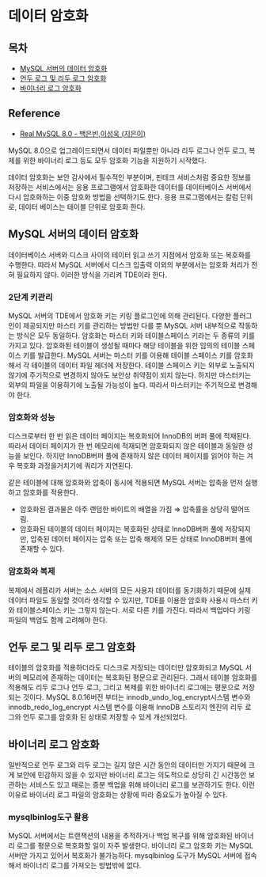 # 데이터 암호화

## 목차

- [MySQL 서버의 데이터 암호화](#MySQL-서버의-데이터-암호화)
- [언두 로그 및 리두 로그 암호화](#언두-로그-및-리두-로그-암호화)
- [바이너리 로그 암호화](#바이너리-로그-암호화)



## Reference

- [Real MySQL 8.0 - 백은빈,이성욱 (지은이) ](https://product.kyobobook.co.kr/detail/S000060313997)

MySQL 8.0으로 업그레이드되면서 데이터 파일뿐만 아니라 리두 로그나 언두 로그, 복제를 위한 바이너리 로그 등도 모두 암호화 기능을 지원하기 시작했다.

데이터 암호화는 보안 감사에서 필수적인 부분이며, 핀테크 서비스처럼 중요한 정보를 저장하는 서비스에서는 응용 프로그램에서 암호화한 데이터를 데이터베이스 서버에서 다시 암호화하는 이중 암호화 방법을 선택하기도 한다. 응용 프로그램에서는 칼럼 단위로, 데이터 베이스는 테이블 단위로 암호화 한다.

## MySQL 서버의 데이터 암호화

데이터베이스 서버와 디스크 사이의 테이터 읽고 쓰기 지점에서 암호화 또는 복호화를 수행한다. 따라서 MySQL 서버에서 디스크 입출력 이외의 부분에서는 암호화 처리가 전혀 필요하지 않다.  이러한 방식을 가리켜 TDE이라 한다.

### 2단계 키관리

MySQL 서버의 TDE에서 암호화 키는 키링 플로그인에 의해 관리된다. 다양한 플러그인이 제공되지만 마스터 키를 관리하는 방법만 다를 뿐 MySQL 서버 내부적으로 작동하는 방식은 모두 동일하다. 암호화는 마스터 키와 테이블스페이스 키라는 두 종류의 키를 가지고 있다. 암호화된 테이블이 생성될 때마다 해당 테이블을 위한 임의의 테이블 스페이스 키를 발급한다. MySQL 서버는 마스터 키를 이용해 테이블 스페이스 키를 암호화해서 각 테이블의 데이터 파일 헤더에 저장한다. 테이블 스페이스 키는 외부로 노출되지 않기에 주기적으로 변경하지 않아도 보안상 취약점이 되지 않는다. 하지만 마스터키는 외부의 파일을 이용하기에 노출될 가능성이 높다. 따라서 마스터키는 주기적으로 변경해야 한다.

### 암호화와 성능

디스크로부터 한 번 읽은 데이터 페이지는 복호화되어 InnoDB의 버퍼 풀에 적재된다. 따라서 데이터 페이지가 한 번 메모리에 적재되면 암호화되지 않은 테이블과 동일한 성능을 보인다. 하지만 InnoDB버퍼 풀에 존재하지 않은 데이터 페이지를 읽어야 하는 겨우 복호화 과정을거치기에 쿼리가 지연된다.

같은 테이블에 대해 암호화와 압축이 동시에 적용되면 MySQL 서버는 압축을 먼저 실행하고 암호화를 적용한다.

- 암호화된 결과물은 아주 랜덤한 바이트의 배열을 가짐 ⇒ 압축률을 상당히 떨어뜨림.
- 암호화된 테이블의 데이터 페이지는 복호화된 상태로 InnoDB버퍼 풀에 저장되지만, 압축된 데이터 페이지는 압축 또는 압축 해제의 모든 상태로 InnoDB버퍼 풀에 존재할 수 있다.

### 암호화와 복제

복제에서 레플리카 서버는 소스 서버의 모든 사용자 데이터를 동기화하기 때문에 실제 데이터 파일도 동일할 것이라 생각할 수 있지만, TDE를 이용한 암호화 사용시 마스터 키와 테이블스페이스 키는 그렇지 않는다. 서로 다른 키를 가진다. 따라서 백업마다 키링 파일의 백업도 함께 고려해야 한다.

## 언두 로그 및 리두 로그 암호화

테이블의 암호화를 적용하더라도 디스크로 저장되는 데이터만 암호화되고 MySQL 서버의 메모리에 존재하는 데이터는 복호화된 평문으로 관리된다. 그래서 테이블 암호화를 적용해도 리두 로그나 언두 로그, 그리고 복제를 위한 바이너리 로그에는 평문으로 저장되는 것이다. MySQL 8.0.16버전 부터는 innodb_undo_log_encrypt시스템 변수와 innodb_redo_log_encrypt 시스템 변수를 이용해 InnoDB 스토리지 엔진의 리두 로그와 언두 로그를 암호화 된 상태로 저장할 수 있게 개선되었다.

## 바이너리 로그 암호화

일반적으로 언두 로그와 리두 로그는 길지 않은 시간 동안의 데이터만 가지기 때문에 크게 보안에 민감하지 않을 수 있지만 바이너리 로그는 의도적으로 상당히 긴 시간동안 보관하는 서비스도 있고 때로는 증분 백업을 위해 바이너리 로그를 보관하기도 한다. 이런 이유로 바이너리 로그 파일의 암호화는 상황에 따라 중요도가 높아질 수 있다.

### mysqlbinlog도구 활용

MySQL 서버에서는 트랜잭션의 내용을 추적하거나 백업 복구를 위해 암호화된 바이너리 로그를 평문으로 복호화할 일이 자주 발생한다. 바이너리 로그 암호화 키는 MySQL 서버만 가지고 있어서 복호화가 불가능하다. mysqlbinlog 도구가 MySQL 서버에 접속해서 바이너리 로그를 가져오는 방법밖에 없다.